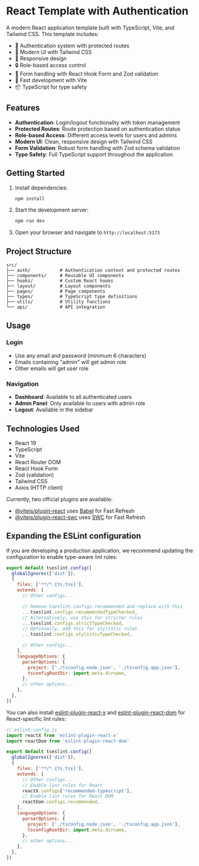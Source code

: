 # React Template with Authentication

A modern React application template built with TypeScript, Vite, and Tailwind CSS. This template includes:

- 🔐 Authentication system with protected routes
- 🎨 Modern UI with Tailwind CSS
- 📱 Responsive design
- 🔒 Role-based access control
- 📝 Form handling with React Hook Form and Zod validation
- 🚀 Fast development with Vite
- 📦 TypeScript for type safety

## Features

- **Authentication**: Login/logout functionality with token management
- **Protected Routes**: Route protection based on authentication status
- **Role-based Access**: Different access levels for users and admins
- **Modern UI**: Clean, responsive design with Tailwind CSS
- **Form Validation**: Robust form handling with Zod schema validation
- **Type Safety**: Full TypeScript support throughout the application

## Getting Started

1. Install dependencies:
   ```bash
   npm install
   ```

2. Start the development server:
   ```bash
   npm run dev
   ```

3. Open your browser and navigate to `http://localhost:5173`

## Project Structure

```
src/
├── auth/           # Authentication context and protected routes
├── components/     # Reusable UI components
├── hooks/          # Custom React hooks
├── layout/         # Layout components
├── pages/          # Page components
├── types/          # TypeScript type definitions
├── utils/          # Utility functions
└── api/            # API integration
```

## Usage

### Login
- Use any email and password (minimum 6 characters)
- Emails containing "admin" will get admin role
- Other emails will get user role

### Navigation
- **Dashboard**: Available to all authenticated users
- **Admin Panel**: Only available to users with admin role
- **Logout**: Available in the sidebar

## Technologies Used

- React 19
- TypeScript
- Vite
- React Router DOM
- React Hook Form
- Zod (validation)
- Tailwind CSS
- Axios (HTTP client)

Currently, two official plugins are available:

- [@vitejs/plugin-react](https://github.com/vitejs/vite-plugin-react/blob/main/packages/plugin-react) uses [Babel](https://babeljs.io/) for Fast Refresh
- [@vitejs/plugin-react-swc](https://github.com/vitejs/vite-plugin-react/blob/main/packages/plugin-react-swc) uses [SWC](https://swc.rs/) for Fast Refresh

## Expanding the ESLint configuration

If you are developing a production application, we recommend updating the configuration to enable type-aware lint rules:

```js
export default tseslint.config([
  globalIgnores(['dist']),
  {
    files: ['**/*.{ts,tsx}'],
    extends: [
      // Other configs...

      // Remove tseslint.configs.recommended and replace with this
      ...tseslint.configs.recommendedTypeChecked,
      // Alternatively, use this for stricter rules
      ...tseslint.configs.strictTypeChecked,
      // Optionally, add this for stylistic rules
      ...tseslint.configs.stylisticTypeChecked,

      // Other configs...
    ],
    languageOptions: {
      parserOptions: {
        project: ['./tsconfig.node.json', './tsconfig.app.json'],
        tsconfigRootDir: import.meta.dirname,
      },
      // other options...
    },
  },
])
```

You can also install [eslint-plugin-react-x](https://github.com/Rel1cx/eslint-react/tree/main/packages/plugins/eslint-plugin-react-x) and [eslint-plugin-react-dom](https://github.com/Rel1cx/eslint-react/tree/main/packages/plugins/eslint-plugin-react-dom) for React-specific lint rules:

```js
// eslint.config.js
import reactX from 'eslint-plugin-react-x'
import reactDom from 'eslint-plugin-react-dom'

export default tseslint.config([
  globalIgnores(['dist']),
  {
    files: ['**/*.{ts,tsx}'],
    extends: [
      // Other configs...
      // Enable lint rules for React
      reactX.configs['recommended-typescript'],
      // Enable lint rules for React DOM
      reactDom.configs.recommended,
    ],
    languageOptions: {
      parserOptions: {
        project: ['./tsconfig.node.json', './tsconfig.app.json'],
        tsconfigRootDir: import.meta.dirname,
      },
      // other options...
    },
  },
])
```
